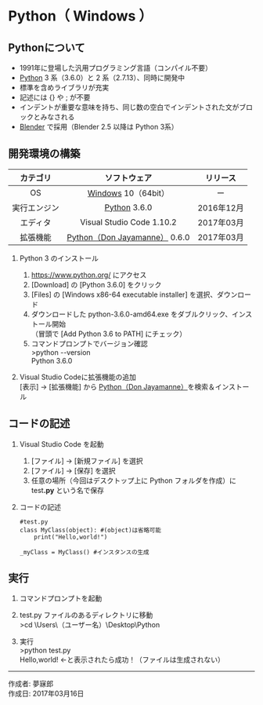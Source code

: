 # Python（ Windows ）

## Pythonについて

* 1991年に登場した汎用プログラミング言語（コンパイル不要）
* [Python](https://ja.wikipedia.org/wiki/Python) 3 系（3.6.0）と 2 系（2.7.13）、同時に開発中
* 標準を含めライブラリが充実
* 記述には {} や ; が不要
* インデントが重要な意味を持ち、同じ数の空白でインデントされた文がブロックとみなされる
* [Blender](https://ja.wikipedia.org/wiki/Blender) で採用（Blender 2.5 以降は Python 3系）

## 開発環境の構築

|カテゴリ|ソフトウェア|リリース|
|:--:|:--:|:--:|
|OS|[Windows](https://ja.wikipedia.org/wiki/Microsoft_Windows) 10（64bit）|ー|
|実行エンジン|[Python](https://ja.wikipedia.org/wiki/Python) 3.6.0|2016年12月|
|エディタ|Visual Studio Code 1.10.2|2017年03月|
|拡張機能|[Python（Don Jayamanne）](https://github.com/DonJayamanne/pythonVSCode) 0.6.0|2017年03月|

1. Python 3 のインストール
    1. https://www.python.org/ にアクセス
    1. [Download] の [Python 3.6.0] をクリック
    1. [Files] の [Windows x86-64 executable installer] を選択、ダウンロード
    1. ダウンロードした python-3.6.0-amd64.exe をダブルクリック、インストール開始  
        （冒頭で [Add Python 3.6 to PATH] にチェック）
    1. コマンドプロンプトでバージョン確認  
        \>python --version  
        Python 3.6.0

1. Visual Studio Codeに拡張機能の追加  
    [表示] → [拡張機能] から [Python（Don Jayamanne）](https://github.com/DonJayamanne/pythonVSCode)を検索＆インストール

## コードの記述

1. Visual Studio Code を起動
    1. [ファイル] → [新規ファイル] を選択
    1. [ファイル] → [保存] を選択
    1. 任意の場所（今回はデスクトップ上に Python フォルダを作成）に test<b>.py</b> という名で保存  

1. コードの記述
    ```
    #test.py
    class MyClass(object): #(object)は省略可能
        print("Hello,world!")

    _myClass = MyClass() #インスタンスの生成
    ```

## 実行

1. コマンドプロンプトを起動

1. test.py ファイルのあるディレクトリに移動  
\>cd \Users\（ユーザー名）\Desktop\Python

1. 実行  
\>python test.py  
Hello,world! ←と表示されたら成功！（ファイルは生成されない）

***
作成者: 夢寐郎  
作成日: 2017年03月16日
